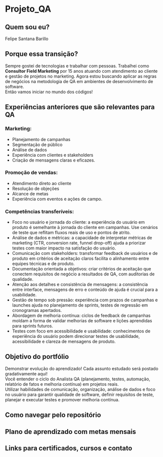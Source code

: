 # Projeto_QA

## Quem sou eu? 

Felipe Santana Barillo

## Porque essa transição?

Sempre gostei de tecnologias e trabalhar com pessoas. Trabalhei como <b>Consultor Field Marketing</b> por 15 anos atuando com atendimento ao cliente e gestão de projetos no marketing. Agora estou buscando aplicar as regras de negócios na metodologia de QA em ambientes de desenvolvimento de software.</br>
Então vamos iniciar no mundo dos códigos!

## Experiências anteriores que são relevantes para QA

### <b> Marketing:</b><br/>
- Planejamento de campanhas
- Segmentação de público
- Análise de dados
- Experiência com clientes e stakeholders
- Criação de mensagens claras e eficazes.<br/>

### <b>Promoção de vendas:</b><br/>
- Atendimento direto ao cliente
- Resolução de objeções
- Alcance de metas
- Experiência com eventos e ações de campo.</br>

### <b>Competências transferíveis:</b></br>
- Foco no usuário e jornada do cliente: a experiência do usuário em produto é semelhante à jornada do cliente em campanhas. Use cenários de teste que reflitam fluxos reais de uso e pontos de atrito.
- Análise de dados e métricas: a capacidade de interpretar métricas de marketing (CTR, conversion rate, funnel drop-off) ajuda a priorizar testes com maior impacto na satisfação do usuário.
- Comunicação com stakeholders: transformar feedback de usuários e de produto em critérios de aceitação claros facilita o alinhamento entre equipes técnicas e de produto.
- Documentação orientada a objetivos: criar critérios de aceitação que conectem requisitos de negócio a resultados de QA, com auditorias de qualidade.
- Atenção aos detalhes e consistência de mensagens: a consistência entre interface, mensagens de erro e conteúdo de ajuda é crucial para a usabilidade.
- Gestão de tempo sob pressão: experiência com prazos de campanhas e launches ajuda no planejamento de sprints, testes de regressão em cronogramas apertados.
- Abordagem de melhoria contínua: ciclos de feedback de campanhas moldam a forma de validar melhorias de software e lições aprendidas para sprints futuros.
- Testes com foco em acessibilidade e usabilidade: conhecimentos de experiência do usuário podem direcionar testes de usabilidade, acessibilidade e clareza de mensagens de produto.

## Objetivo do portfólio
Demonstrar evolução do aprendizado! Cada assunto estudado será postado gradativamente aqui!</br>
Você entender o ciclo do Analista QA (planejamento, testes, automação, relatório de fatos e melhoria contínua) em projetos reais.</br>
Utilizar habilidades de comunicação, organização, análise de dados e foco no usuário para garantir qualidade de software, definir requisitos de teste, planejar e executar testes e promover melhoria contínua.

## Como navegar pelo repositório


## Plano de aprendizado com metas mensais
## Links para certificados, cursos e contato
































